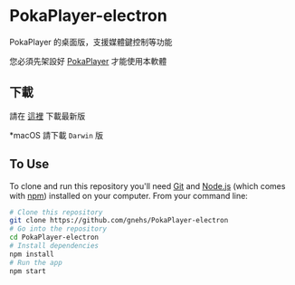 # PokaPlayer-electron

PokaPlayer 的桌面版，支援媒體鍵控制等功能

您必須先架設好 [PokaPlayer](https://github.com/gnehs/PokaPlayer) 才能使用本軟體

## 下載

請在 [這裡](https://github.com/gnehs/PokaPlayer-electron/releases/latest) 下載最新版

\*macOS 請下載 `Darwin` 版

## To Use

To clone and run this repository you'll need [Git](https://git-scm.com) and [Node.js](https://nodejs.org/en/download/) (which comes with [npm](http://npmjs.com)) installed on your computer. From your command line:

```bash
# Clone this repository
git clone https://github.com/gnehs/PokaPlayer-electron
# Go into the repository
cd PokaPlayer-electron
# Install dependencies
npm install
# Run the app
npm start
```
